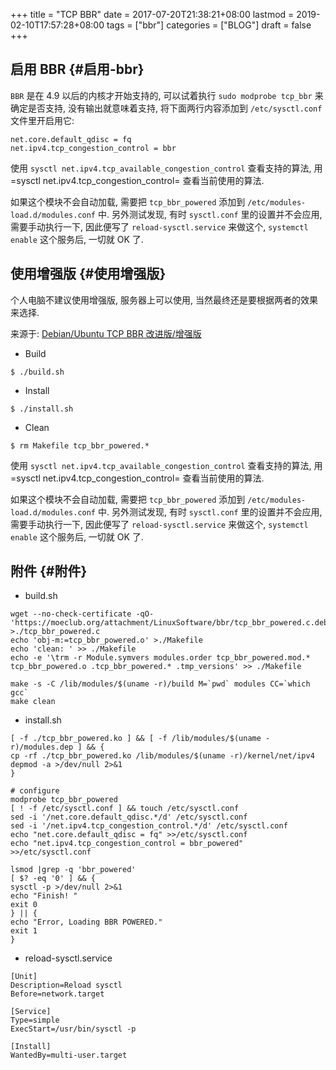 +++
title = "TCP BBR"
date = 2017-07-20T21:38:21+08:00
lastmod = 2019-02-10T17:57:28+08:00
tags = ["bbr"]
categories = ["BLOG"]
draft = false
+++

## 启用 BBR {#启用-bbr}

`BBR` 是在 4.9 以后的内核才开始支持的, 可以试着执行 `sudo modprobe tcp_bbr` 来确定是否支持, 没有输出就意味着支持, 将下面两行内容添加到 `/etc/sysctl.conf` 文件里开启用它:

```shell
net.core.default_qdisc = fq
net.ipv4.tcp_congestion_control = bbr
```

使用 `sysctl net.ipv4.tcp_available_congestion_control` 查看支持的算法, 用=sysctl net.ipv4.tcp\_congestion\_control= 查看当前使用的算法.

如果这个模块不会自动加载, 需要把 `tcp_bbr_powered` 添加到 `/etc/modules-load.d/modules.conf` 中.
另外测试发现, 有时 `sysctl.conf` 里的设置并不会应用, 需要手动执行一下, 因此便写了 `reload-sysctl.service` 来做这个, `systemctl enable` 这个服务后, 一切就 OK 了.


## 使用增强版 {#使用增强版}

个人电脑不建议使用增强版, 服务器上可以使用, 当然最终还是要根据两者的效果来选择.

来源于: [Debian/Ubuntu TCP BBR 改进版/增强版](https://moeclub.org/2017/06/24/278/)

-   Build

```shell
$ ./build.sh
```

-   Install

```shell
$ ./install.sh
```

-   Clean

```shell
$ rm Makefile tcp_bbr_powered.*
```

使用 `sysctl net.ipv4.tcp_available_congestion_control` 查看支持的算法, 用=sysctl net.ipv4.tcp\_congestion\_control= 查看当前使用的算法.

如果这个模块不会自动加载, 需要把 `tcp_bbr_powered` 添加到 `/etc/modules-load.d/modules.conf` 中.
另外测试发现, 有时 `sysctl.conf` 里的设置并不会应用, 需要手动执行一下, 因此便写了 `reload-sysctl.service` 来做这个, `systemctl enable` 这个服务后, 一切就 OK 了.


## 附件 {#附件}

-   build.sh

```shell
wget --no-check-certificate -qO- 'https://moeclub.org/attachment/LinuxSoftware/bbr/tcp_bbr_powered.c.deb' >./tcp_bbr_powered.c
echo 'obj-m:=tcp_bbr_powered.o' >./Makefile
echo 'clean: ' >> ./Makefile
echo -e '\trm -r Module.symvers modules.order tcp_bbr_powered.mod.* tcp_bbr_powered.o .tcp_bbr_powered.* .tmp_versions' >> ./Makefile

make -s -C /lib/modules/$(uname -r)/build M=`pwd` modules CC=`which gcc`
make clean
```

-   install.sh

```shell
[ -f ./tcp_bbr_powered.ko ] && [ -f /lib/modules/$(uname -r)/modules.dep ] && {
cp -rf ./tcp_bbr_powered.ko /lib/modules/$(uname -r)/kernel/net/ipv4
depmod -a >/dev/null 2>&1
}

# configure
modprobe tcp_bbr_powered
[ ! -f /etc/sysctl.conf ] && touch /etc/sysctl.conf
sed -i '/net.core.default_qdisc.*/d' /etc/sysctl.conf
sed -i '/net.ipv4.tcp_congestion_control.*/d' /etc/sysctl.conf
echo "net.core.default_qdisc = fq" >>/etc/sysctl.conf
echo "net.ipv4.tcp_congestion_control = bbr_powered" >>/etc/sysctl.conf

lsmod |grep -q 'bbr_powered'
[ $? -eq '0' ] && {
sysctl -p >/dev/null 2>&1
echo "Finish! "
exit 0
} || {
echo "Error, Loading BBR POWERED."
exit 1
}
```

-   reload-sysctl.service

```shell
[Unit]
Description=Reload sysctl
Before=network.target

[Service]
Type=simple
ExecStart=/usr/bin/sysctl -p

[Install]
WantedBy=multi-user.target
```
